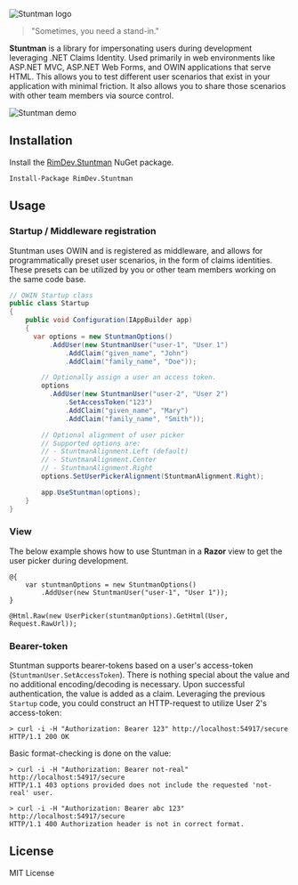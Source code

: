 ![Stuntman logo](https://raw.githubusercontent.com/ritterim/stuntman/gh-pages/images/stuntman-logo.png)

> "Sometimes, you need a stand-in."

**Stuntman** is a library for impersonating users during development leveraging .NET Claims Identity. Used primarily in web environments like ASP.NET MVC, ASP.NET Web Forms, and OWIN applications that serve HTML. This allows you to test different user scenarios that exist in your application with minimal friction. It also allows you to share those scenarios with other team members via source control.

![Stuntman demo](https://cloud.githubusercontent.com/assets/1012917/10677260/3e313db0-78d9-11e5-8d3f-f84ef25665a1.gif)

## Installation

Install the [RimDev.Stuntman](https://www.nuget.org/packages/RimDev.Stuntman/) NuGet package.

```
Install-Package RimDev.Stuntman
```

## Usage

### Startup / Middleware registration

Stuntman uses OWIN and is registered as middleware, and allows for programmatically preset user scenarios, in the form of claims identities. These presets can be utilized by you or other team members working on the same code base.

```csharp
// OWIN Startup class
public class Startup
{
    public void Configuration(IAppBuilder app)
    {
      var options = new StuntmanOptions()
          .AddUser(new StuntmanUser("user-1", "User 1")
              .AddClaim("given_name", "John")
              .AddClaim("family_name", "Doe"));

        // Optionally assign a user an access token.
        options
          .AddUser(new StuntmanUser("user-2", "User 2")
              .SetAccessToken("123")
              .AddClaim("given_name", "Mary")
              .AddClaim("family_name", "Smith"));

        // Optional alignment of user picker
        // Supported options are:
        // - StuntmanAlignment.Left (default)
        // - StuntmanAlignment.Center
        // - StuntmanAlignment.Right
        options.SetUserPickerAlignment(StuntmanAlignment.Right);

        app.UseStuntman(options);
    }
}
```

### View

The below example shows how to use Stuntman in a **Razor** view to get the user picker during development.

```
@{
    var stuntmanOptions = new StuntmanOptions()
        .AddUser(new StuntmanUser("user-1", "User 1"));
}

@Html.Raw(new UserPicker(stuntmanOptions).GetHtml(User, Request.RawUrl));
```

### Bearer-token

Stuntman supports bearer-tokens based on a user's access-token (`StuntmanUser.SetAccessToken`). There is nothing special about the value and no additional encoding/decoding is necessary. Upon successful authentication, the value is added as a claim. Leveraging the previous `Startup` code, you could construct an HTTP-request to utilize User 2's access-token:

```shell
> curl -i -H "Authorization: Bearer 123" http://localhost:54917/secure
HTTP/1.1 200 OK
```

Basic format-checking is done on the value:

```shell
> curl -i -H "Authorization: Bearer not-real" http://localhost:54917/secure
HTTP/1.1 403 options provided does not include the requested 'not-real' user.
```

```shell
> curl -i -H "Authorization: Bearer abc 123" http://localhost:54917/secure
HTTP/1.1 400 Authorization header is not in correct format.
```

## License

MIT License
